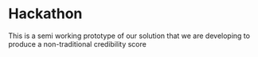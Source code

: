 # Hackathon
This is a semi working prototype of our solution that we are developing to produce a non-traditional credibility score 

